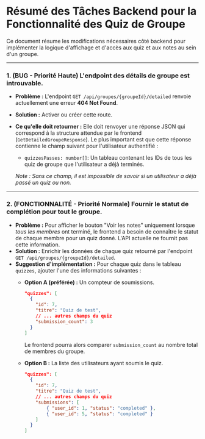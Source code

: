 # Résumé des Tâches Backend pour la Fonctionnalité des Quiz de Groupe

Ce document résume les modifications nécessaires côté backend pour implémenter la logique d'affichage et d'accès aux quiz et aux notes au sein d'un groupe.

---

### 1. (BUG - Priorité Haute) L'endpoint des détails de groupe est introuvable.

*   **Problème :** L'endpoint `GET /api/groupes/{groupeId}/detailed` renvoie actuellement une erreur **404 Not Found**.
*   **Solution :** Activer ou créer cette route.
*   **Ce qu'elle doit retourner :** Elle doit renvoyer une réponse JSON qui correspond à la structure attendue par le frontend (`GetDetailedGroupeResponse`). Le plus important est que cette réponse contienne le champ suivant pour l'utilisateur authentifié :
    *   `quizzesPasses: number[]`: Un tableau contenant les IDs de tous les quiz de groupe que l'utilisateur a déjà terminés.

    *Note : Sans ce champ, il est impossible de savoir si un utilisateur a déjà passé un quiz ou non.*

---

### 2. (FONCTIONNALITÉ - Priorité Normale) Fournir le statut de complétion pour tout le groupe.

*   **Problème :** Pour afficher le bouton "Voir les notes" uniquement lorsque *tous les membres* ont terminé, le frontend a besoin de connaître le statut de chaque membre pour un quiz donné. L'API actuelle ne fournit pas cette information.
*   **Solution :** Enrichir les données de chaque quiz retourné par l'endpoint `GET /api/groupes/{groupeId}/detailed`.
*   **Suggestion d'implémentation :** Pour chaque quiz dans le tableau `quizzes`, ajouter l'une des informations suivantes :
    *   **Option A (préférée) :** Un compteur de soumissions.
        ```json
        "quizzes": [
          {
            "id": 7,
            "titre": "Quiz de test",
            // ... autres champs du quiz
            "submission_count": 3 
          }
        ]
        ```
        Le frontend pourra alors comparer `submission_count` au nombre total de membres du groupe.

    *   **Option B :** La liste des utilisateurs ayant soumis le quiz.
        ```json
        "quizzes": [
          {
            "id": 7,
            "titre": "Quiz de test",
            // ... autres champs du quiz
            "submissions": [
                { "user_id": 1, "status": "completed" },
                { "user_id": 5, "status": "completed" }
            ]
          }
        ]
        ```